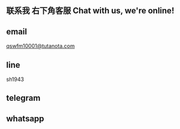 ## 联系我 右下角客服  Chat with us, we're online!


<script src="//code.jivosite.com/widget/HRc5jxcFGw" async></script>


## email

qswfm10001@tutanota.com

## line

sh1943

## telegram



## whatsapp



